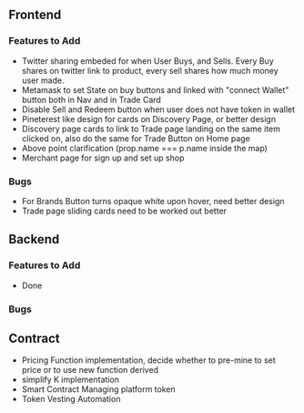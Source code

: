 ## Frontend
### Features to Add
- Twitter sharing embeded for when User Buys, and Sells. Every Buy shares on twitter link to product, every sell shares how much money user made. 
- Metamask to set State on buy buttons and linked with "connect Wallet" button both in Nav and in Trade Card 
- Disable Sell and Redeem button when user does not have token in wallet 
- Pineterest like design for cards on Discovery Page, or better design 
- Discovery page cards to link to Trade page landing on the same item clicked on, also do the same for Trade Button on Home page 
- Above point clarification (prop.name === p.name inside the map) 
- Merchant page for sign up and set up shop 


### Bugs
- For Brands Button turns opaque white upon hover, need better design 
- Trade page sliding cards need to be worked out better 


## Backend
### Features to Add
- Done

### Bugs

## Contract 
- Pricing Function implementation, decide whether to pre-mine to set price or to use new function derived 
- simplify K implementation 
- Smart Contract Managing platform token 
- Token Vesting Automation 